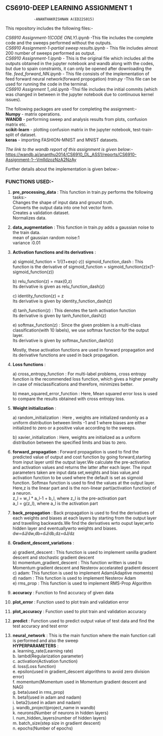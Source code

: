 ## CS6910-DEEP LEARNING ASSIGNMENT 1
                 -ANANTHAKRISHNAN A(ED22S015)
This repository includes the following files:- 


  *CS6910 Assignment-1(CODE ONLY).ipynb*  -This file includes the complete code and the sweeps performed without the outputs.   
  *CS6910 Assignment-1-partial sweep results.ipynb* - This file includes almost 200 number of sweeps performed as output.  
  *CS6910 Assignment-1.ipynb* - This is the original file which includes all the outputs obtained in the jupyter notebook and wandb along with the codes, but due to spain
  constraints, it can only be opened after downloading  the file.
  *feed_forward_NN.ipynb* - This file consists of the implementation of feed forward neural network(forward propogation)
  *train.py* -This file can be used for running the code in the terminal.  
  *CS6910 Assignment 1_old.ipynb*  -Thsi file includes the initial commits (which was changed in between in the jupyter notebook due to continuous kernel issues).    
   
The following packages are used for completing the assignment:-  
  **Numpy** - matrix operations.  
  **WANDB** - performing sweep and analysis results from plots, confusion matrix etc.  
  **scikit-learn** - plotting confusion matrix in the jupyter notebook, test-train-split of dataset.  
  **keras** - importing FASHION-MNIST and MNIST datasets.  
  
*The link to the wandb report of this assignment is given below:-*  
https://wandb.ai/ananthu2014/CS6910_DL_ASS1/reports/CS6910-Assignment-1--VmlldzozNzA2NzAy

Further details about the implementation is given below:-  

### FUNCTIONS USED:-  

1) **pre_processing_data** : This function in train.py performs the following tasks:-  
     Changes the shape of input data and ground truth.  
     Converts the output data into one hot vector form.  
     Creates a validation dataset.  
     Normalizes data.  
     
2) **data_augmentation** : This function in train.py adds a gaussian noise to the train data.  
   mean of gaussian random noise:1  
   variance :0.01  
   
3) **Activation functions and its derivatives** :

   a) sigmoid_function = 1/((1+exp(-z))
   sigmoid_function_dash : This function is the derivative of sigmoid_function = sigmoid_function(z)x(1-sigmoid_function(z))  
                                        
   b) relu_function(z) = max(0,z)  
   Its derivative is given as relu_function_dash(z)    
   
   c) identity_function(z) = z  
   Its derivative is given by identity_function_dash(z)    
   
   d) tanh_function(z) : This denotes the tanh activation function  
   Its derivative is given by tanh_function_dash(z)
   
   e) softmax_function(z) : Since the given problem is a multi-class classification(with 10 labels), we use softmax function for the output layer.  
    Its derivative is given by softmax_function_dash(z)  
    
    Mostly, these activation functions are used in forward propagation and its derivative functions are used in back propagation.  
    
4) **Loss functions** :  

   a) cross_entropy_function : For multi-label problems, cross entropy function is the recommended loss function, which gives a higher penalty in case of misclassifications
   and therefore, minimizes better. 
      
   b) mean_squared_error_function : Here, Mean squared error loss is used to compare the results obtained with cross entropy loss.  
   
   
5) **Weight initialization** :  

   a) random_initialization : Here , weights are initialized randomly as a uniform distribution between limits -1 and 1 where biases are either initialized to zero or a
     positive value according to the sweeps.  
      
   b) xavier_initialization : Here, weights are initialized as a uniform distribution between the specified limits and bias to zero.  
   
   
6) **forward_propagation** : Forward propagation is used to find the predicted value of output and cost function by going forward,starting from input layer until the output layer.We calculate the pre-activation and activation values and returns the latter after each layer. The input parameters taken are input data set,weights and bias value,and activation function to be used where the default is set as sigmoid function. Softmax function is used to find the values at the output layer. Here,z is the linear part and is the non-linear part(activation function) of a neuron.   
     z_l = w_l * a_l-1 + b_l, where z_l is the pre-activation part  
     a_l = g(z_l), where a_l is the activation part  
     
 7) **back_propagation** : Back propagation is used to find the derivatives of each weights and biases at each layers by starting from the output layer and travelling backwards.We find the derivatives wrto ouput layer,wrto hidden layer and eventuallywrto weights and biases.  
 dw=dJ/dw,db=dJ/db,dz=dJ/dz  
 
 8) **Gradient_descent_variations** : 
 
    a) gradient_descent : This function is used to implement vanilla gradient descent and stochastic gradient descent  
    b) momentum_gradient_descent : This function written is used to Momentum gradient descent and Nesterov accelarated gradient descent  
    c) adam: This function is used to implement Adam(Adaptive moments)  
    d) nadam : This function is used to implement Nesterov Adam  
    e) rms_prop : This function is used to implement RMS-Prop Algorithm  
    
    
 9) **accuracy** : Function to find accuracy of given data    

 10) **plot_error** : Function used to plot train and validation error  

 11) **plot_accuracy** : Function used to plot train and validation accuracy  

 12) **predict** : Function used to predict output value of test data and find the test accuracy and test error  

 13) **neural_network** : This is the main function where the main function call is performed and also the sweep  
      **HYPERPARAMETERS** :   
                            a. learning_rate(Learning rate)    
                            b. lambd(Regularization parameter)    
                            c. activation(Activation function)   
                            d. loss(Loss function)    
                            e. epsilon(used in gradient_descent algorithms to avoid zero division error)  
                            f. momentum(Momentum used in Momentum gradient descent and NAG)  
                            g. beta(used in rms_prop)  
                            h. beta1(used in adam and nadam)  
                            i. beta2(used in adam and nadam)  
                            j. wandb_project(project_name in wandb)  
                            k. neurons(Number of neurons in hidden layers)  
                            l. num_hidden_layers(number of hidden layers)  
                            m. batch_size(step size in gradient descent)  
                            n. epochs(Number of epochs)  
                             
                             
                             

   
   
   
   
   
   
   
   
   
   
   
   
   
   
   
   
   
     
   
   



  
   

